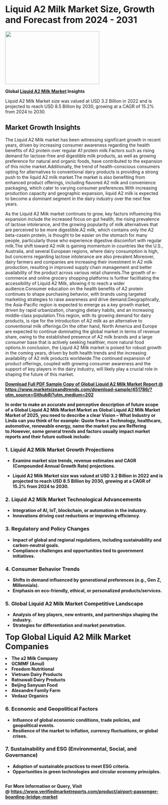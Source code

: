 <H1>Liquid A2 Milk Market Size, Growth and Forecast from 2024 - 2031</H1><img class="aligncenter size-medium wp-image-584254" src="https://thirdeyenews.in/wp-content/uploads/2024/09/Global-Market-Research-300x168.jpeg" alt="" width="300" height="168" /><p><strong>Global&nbsp;<a href="https://www.marketsizeandtrends.com/download-sample/451786/?utm_source=Github8j?utm_medium=202">Liquid A2 Milk Market</a> Insights</strong></p><p>Liquid A2 Milk Market size was valued at USD 3.2 Billion in 2022 and is projected to reach USD 8.5 Billion by 2030, growing at a CAGR of 15.2% from 2024 to 2030.</p><p><h2>Market Growth Insights</h2> <p>The Liquid A2 Milk market has been witnessing significant growth in recent years, driven by increasing consumer awareness regarding the health benefits of A2 protein over regular A1 protein milk.Factors such as rising demand for lactose-free and digestible milk products, as well as growing preference for natural and organic foods, have contributed to the expansion of this niche market.Additionally, the trend of health-conscious consumers opting for alternatives to conventional dairy products is providing a strong push to the liquid A2 milk market.The market is also benefiting from enhanced product offerings, including flavored A2 milk and convenience packaging, which cater to varying consumer preferences.With increasing production capacity and geographic expansion, liquid A2 milk is expected to become a dominant segment in the dairy industry over the next few years.</p> <p><strong><a href="#"></a></strong></p> <p>As the Liquid A2 Milk market continues to grow, key factors influencing this expansion include the increased focus on gut health, the rising prevalence of lactose intolerance, and the growing popularity of milk alternatives that are perceived to be more digestible.A2 milk, which contains only the A2 beta-casein protein, is thought to be easier on the stomach for many people, particularly those who experience digestive discomfort with regular milk.The shift toward A2 milk is gaining momentum in countries like the U.S., Australia, and several European regions, where dairy consumption is high, but concerns regarding lactose intolerance are also prevalent.Moreover, dairy farmers and companies are increasing their investment in A2 milk production, resulting in improved supply chain management and better availability of the product across various retail channels.The growth of e-commerce and online grocery shopping platforms is further facilitating the accessibility of Liquid A2 Milk, allowing it to reach a wider audience.Consumer education on the health benefits of A2 protein continues to shape purchasing behavior, with brands using targeted marketing strategies to raise awareness and drive demand.Geographically, the Asia-Pacific region is expected to emerge as a key growth market, driven by rapid urbanization, changing dietary habits, and an increasing middle-class population.This region, with its growing demand for dairy products, is ripe for the introduction of A2 milk as an alternative to conventional milk offerings.On the other hand, North America and Europe are expected to continue dominating the global market in terms of revenue share, owing to the established presence of A2 milk brands and a large consumer base that is actively seeking healthier, more natural food options.In conclusion, the Liquid A2 Milk market is poised for robust growth in the coming years, driven by both health trends and the increasing availability of A2 milk products worldwide.The continued expansion of product offerings, coupled with growing consumer awareness and the support of key players in the dairy industry, will likely play a crucial role in shaping the future of this market.</p> <p><strong><a href="#"></p><p><span class=""><strong>Download Full PDF Sample Copy of Global Liquid A2 Milk Market Report</strong> @ <a href="https://www.marketsizeandtrends.com/download-sample/451786/?utm_source=Github8j?utm_medium=202" target="_blank">https://www.marketsizeandtrends.com/download-sample/451786/?utm_source=Github8j?utm_medium=202</a></span></p><p>In order to make an accurate and perceptive description of future scope of a Global&nbsp;Liquid A2 Milk Market Market as Global&nbsp;Liquid A2 Milk Market Market of 2025, you need to describe a clear Vision &ndash; What Industry or Linda can you think of for example: Quote from a Technology, healthcare, automotive, renewable energy, name the market you are Reffering to.However, some general trends and factors usually impact market reports and their future outlook include:</p><h3>1.&nbsp;<strong>Liquid A2 Milk Market Growth Projections</strong></h3><ul><li>Examine market size trends, revenue estimates and CAGR (Compounded Annual Growth Rate) projections.</li><li><p>Liquid A2 Milk Market size was valued at USD 3.2 Billion in 2022 and is projected to reach USD 8.5 Billion by 2030, growing at a CAGR of 15.2% from 2024 to 2030.</p></li></ul><h3>2.&nbsp;<strong>Liquid A2 Milk Market Technological Advancements</strong></h3><ul><li>Integration of AI, IoT, blockchain, or automation in the industry.</li><li>Innovations driving cost reductions or improving efficiency.</li></ul><h3>3.&nbsp;<strong>Regulatory and Policy Changes</strong></h3><ul><li>Impact of global and regional regulations, including sustainability and carbon-neutral goals.</li><li>Compliance challenges and opportunities tied to government initiatives.</li></ul><h3>4.&nbsp;<strong>Consumer Behavior Trends</strong></h3><ul><li>Shifts in demand influenced by generational preferences (e.g., Gen Z, Millennials).</li><li>Emphasis on eco-friendly, ethical, or personalized products/services.</li></ul><h3>5.&nbsp;<strong>Global Liquid A2 Milk Market Competitive Landscape</strong></h3><ul><li>Analysis of key players, new entrants, and partnerships shaping the industry.</li><li>Strategies for differentiation and market penetration.</li></ul><p data-pm-slice="1 1 []"><span style="color: inherit; font-family: inherit; font-size: 25px;">Top Global Liquid A2 Milk Market Companies</span></p><div class="" data-test-id=""><p><li>The a2 Milk Company</li><li> GCMMF (Amul)</li><li> Freedom Nutritional</li><li> Vietnam Dairy Products</li><li> Ratnawali Dairy Products</li><li> Beijing Sanyuan Food</li><li> Alexandre Family Farm</li><li> Vedaaz Organics</li></p></div><h3>6.&nbsp;<strong>Economic and Geopolitical Factors</strong></h3><ul><li>Influence of global economic conditions, trade policies, and geopolitical events.</li><li>Resilience of the market to inflation, currency fluctuations, or global crises.</li></ul><h3>7.&nbsp;<strong>Sustainability and ESG (Environmental, Social, and Governance)</strong></h3><ul><li>Adoption of sustainable practices to meet ESG criteria.</li><li>Opportunities in green technologies and circular economy principles.</li></ul><h2><strong style="font-size: 14px;">For More Information or Query, Visit @&nbsp;</strong><a style="background-color: #ffffff; font-size: 14px;" href="https://www.marketsizeandtrends.com/report/liquid-a2-milk-market/" target="_blank">https://www.verifiedmarketreports.com/product/airport-passenger-boarding-bridge-market</a></h2>
